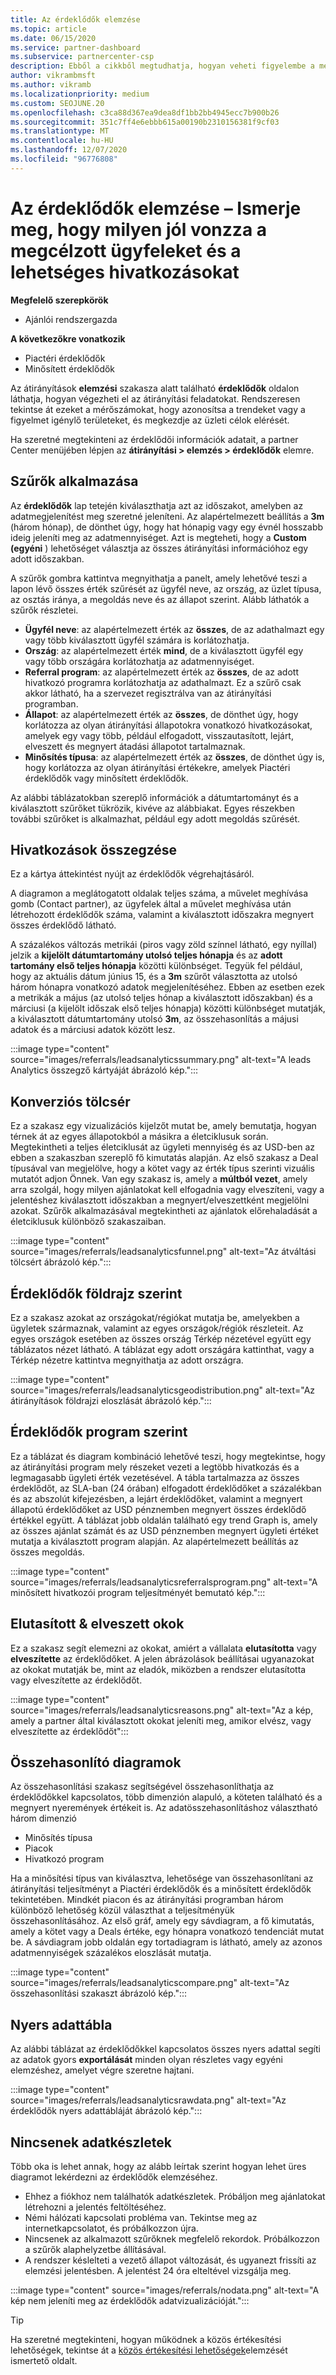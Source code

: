 ```yaml
---
title: Az érdeklődők elemzése
ms.topic: article
ms.date: 06/15/2020
ms.service: partner-dashboard
ms.subservice: partnercenter-csp
description: Ebből a cikkből megtudhatja, hogyan veheti figyelembe a megcélzott ügyfelek figyelmét, és hogyan hozhat létre hivatkozásokat.
author: vikrambmsft
ms.author: vikramb
ms.localizationpriority: medium
ms.custom: SEOJUNE.20
ms.openlocfilehash: c3ca88d367ea9dea8df1bb2bb4945ecc7b900b26
ms.sourcegitcommit: 351c7ff4e6ebbb615a00190b2310156381f9cf03
ms.translationtype: MT
ms.contentlocale: hu-HU
ms.lasthandoff: 12/07/2020
ms.locfileid: "96776808"
---
```

# <a name="analyze-your-leads---see-how-well-you-attract-target-customers-and-potential-referrals"></a>Az érdeklődők elemzése – Ismerje meg, hogy milyen jól vonzza a megcélzott ügyfeleket és a lehetséges hivatkozásokat
<!-- 
https://go.microsoft.com/fwlink/?linkid=849120
-->

**Megfelelő szerepkörök**

- Ajánlói rendszergazda

**A következőkre vonatkozik**

- Piactéri érdeklődők
- Minősített érdeklődők

Az átirányítások **elemzési** szakasza alatt található **érdeklődők** oldalon láthatja, hogyan végezheti el az átirányítási feladatokat. Rendszeresen tekintse át ezeket a mérőszámokat, hogy azonosítsa a trendeket vagy a figyelmet igénylő területeket, és megkezdje az üzleti célok elérését.

Ha szeretné megtekinteni az érdeklődői információk adatait, a partner Center menüjében lépjen az **átirányítási > elemzés > érdeklődők** elemre.

## <a name="apply-filters"></a>Szűrők alkalmazása

Az **érdeklődők** lap tetején kiválaszthatja azt az időszakot, amelyben az adatmegjelenítést meg szeretné jeleníteni. Az alapértelmezett beállítás a **3m** (három hónap), de dönthet úgy, hogy hat hónapig vagy egy évnél hosszabb ideig jeleníti meg az adatmennyiséget. Azt is megteheti, hogy a **Custom (egyéni** ) lehetőséget választja az összes átirányítási információhoz egy adott időszakban.

A szűrők gombra kattintva megnyithatja a panelt, amely lehetővé teszi a lapon lévő összes érték szűrését az ügyfél neve, az ország, az üzlet típusa, az osztás iránya, a megoldás neve és az állapot szerint. Alább láthatók a szűrők részletei.

- **Ügyfél neve**: az alapértelmezett érték az **összes**, de az adathalmazt egy vagy több kiválasztott ügyfél számára is korlátozhatja.
- **Ország**: az alapértelmezett érték **mind**, de a kiválasztott ügyfél egy vagy több országára korlátozhatja az adatmennyiséget.
- **Referral program**: az alapértelmezett érték az **összes**, de az adott hivatkozó programra korlátozhatja az adathalmazt. Ez a szűrő csak akkor látható, ha a szervezet regisztrálva van az átirányítási programban.
- **Állapot**: az alapértelmezett érték az **összes**, de dönthet úgy, hogy korlátozza az olyan átirányítási állapotokra vonatkozó hivatkozásokat, amelyek egy vagy több, például elfogadott, visszautasított, lejárt, elveszett és megnyert átadási állapotot tartalmaznak.
- **Minősítés típusa**: az alapértelmezett érték az **összes**, de dönthet úgy is, hogy korlátozza az olyan átirányítási értékekre, amelyek Piactéri érdeklődők vagy minősített érdeklődők.

Az alábbi táblázatokban szereplő információk a dátumtartományt és a kiválasztott szűrőket tükrözik, kivéve az alábbiakat. Egyes részekben további szűrőket is alkalmazhat, például egy adott megoldás szűrését.

## <a name="referrals-summary"></a>Hivatkozások összegzése

Ez a kártya áttekintést nyújt az érdeklődők végrehajtásáról.

A diagramon a meglátogatott oldalak teljes száma, a művelet meghívása gomb (Contact partner), az ügyfelek által a művelet meghívása után létrehozott érdeklődők száma, valamint a kiválasztott időszakra megnyert összes érdeklődő látható.

A százalékos változás metrikái (piros vagy zöld színnel látható, egy nyíllal) jelzik a **kijelölt dátumtartomány utolsó teljes hónapja** és az **adott tartomány első teljes hónapja** közötti különbséget. Tegyük fel például, hogy az aktuális dátum június 15, és a **3m** szűrőt választotta az utolsó három hónapra vonatkozó adatok megjelenítéséhez. Ebben az esetben ezek a metrikák a május (az utolsó teljes hónap a kiválasztott időszakban) és a márciusi (a kijelölt időszak első teljes hónapja) közötti különbséget mutatják, a kiválasztott dátumtartomány utolsó **3m**, az összehasonlítás a májusi adatok és a márciusi adatok között lesz.

:::image type="content" source="images/referrals/leadsanalyticssummary.png" alt-text="A leads Analytics összegző kártyáját ábrázoló kép.":::

## <a name="conversion-funnel"></a>Konverziós tölcsér

Ez a szakasz egy vizualizációs kijelzőt mutat be, amely bemutatja, hogyan térnek át az egyes állapotokból a másikra a életciklusuk során. Megtekintheti a teljes életciklusát az ügyleti mennyiség és az USD-ben az ebben a szakaszban szereplő fő kimutatás alapján. Az első szakasz a Deal típusával van megjelölve, hogy a kötet vagy az érték típus szerinti vizuális mutatót adjon Önnek. Van egy szakasz is, amely a **múltból vezet**, amely arra szolgál, hogy milyen ajánlatokat kell elfogadnia vagy elveszíteni, vagy a jelentéshez kiválasztott időszakban a megnyert/elveszettként megjelölni azokat. Szűrők alkalmazásával megtekintheti az ajánlatok előrehaladását a életciklusuk különböző szakaszaiban.

:::image type="content" source="images/referrals/leadsanalyticsfunnel.png" alt-text="Az átváltási tölcsért ábrázoló kép.":::

## <a name="leads-by-geography"></a>Érdeklődők földrajz szerint

Ez a szakasz azokat az országokat/régiókat mutatja be, amelyekben a ügyletek származnak, valamint az egyes országok/régiók részleteit. Az egyes országok esetében az összes ország Térkép nézetével együtt egy táblázatos nézet látható. A táblázat egy adott országára kattinthat, vagy a Térkép nézetre kattintva megnyithatja az adott országra.

:::image type="content" source="images/referrals/leadsanalyticsgeodistribution.png" alt-text="Az átirányítások földrajzi eloszlását ábrázoló kép.":::

## <a name="leads-by-program"></a>Érdeklődők program szerint

Ez a táblázat és diagram kombináció lehetővé teszi, hogy megtekintse, hogy az átirányítási program mely részeket vezeti a legtöbb hivatkozás és a legmagasabb ügyleti érték vezetésével.
A tábla tartalmazza az összes érdeklődőt, az SLA-ban (24 órában) elfogadott érdeklődőket a százalékban és az abszolút kifejezésben, a lejárt érdeklődőket, valamint a megnyert állapotú érdeklődőket az USD pénznemben megnyert összes érdeklődő értékkel együtt. A táblázat jobb oldalán található egy trend Graph is, amely az összes ajánlat számát és az USD pénznemben megnyert ügyleti értéket mutatja a kiválasztott program alapján. Az alapértelmezett beállítás az összes megoldás.

:::image type="content" source="images/referrals/leadsanalyticsreferralsprogram.png" alt-text="A minősített hivatkozói program teljesítményét bemutató kép.":::

## <a name="declined--lost-reasons"></a>Elutasított & elveszett okok

Ez a szakasz segít elemezni az okokat, amiért a vállalata **elutasította** vagy **elveszítette** az érdeklődőket. A jelen ábrázolások beállításai ugyanazokat az okokat mutatják be, mint az eladók, miközben a rendszer elutasította vagy elveszítette az érdeklődőt.

:::image type="content" source="images/referrals/leadsanalyticsreasons.png" alt-text="Az a kép, amely a partner által kiválasztott okokat jeleníti meg, amikor elvész, vagy elveszítette az érdeklődőt":::

## <a name="comparison-charts"></a>Összehasonlító diagramok

Az összehasonlítási szakasz segítségével összehasonlíthatja az érdeklődőkkel kapcsolatos, több dimenzión alapuló, a köteten található és a megnyert nyeremények értékeit is.
Az adatösszehasonlításhoz választható három dimenzió

- Minősítés típusa
- Piacok
- Hivatkozó program

Ha a minősítési típus van kiválasztva, lehetősége van összehasonlítani az átirányítási teljesítményt a Piactéri érdeklődők és a minősített érdeklődők tekintetében. Mindkét piacon és az átirányítási programban három különböző lehetőség közül választhat a teljesítményük összehasonlításához. Az első gráf, amely egy sávdiagram, a fő kimutatás, amely a kötet vagy a Deals értéke, egy hónapra vonatkozó tendenciát mutat be. A sávdiagram jobb oldalán egy tortadiagram is látható, amely az azonos adatmennyiségek százalékos eloszlását mutatja.

:::image type="content" source="images/referrals/leadsanalyticscompare.png" alt-text="Az összehasonlítási szakaszt ábrázoló kép.":::

## <a name="raw-data-table"></a>Nyers adattábla

Az alábbi táblázat az érdeklődőkkel kapcsolatos összes nyers adattal segíti az adatok gyors **exportálását** minden olyan részletes vagy egyéni elemzéshez, amelyet végre szeretne hajtani.

:::image type="content" source="images/referrals/leadsanalyticsrawdata.png" alt-text="Az érdeklődők nyers adattábláját ábrázoló kép.":::

## <a name="no-data"></a>Nincsenek adatkészletek

Több oka is lehet annak, hogy az alább leírtak szerint hogyan lehet üres diagramot lekérdezni az érdeklődők elemzéséhez.

- Ehhez a fiókhoz nem találhatók adatkészletek. Próbáljon meg ajánlatokat létrehozni a jelentés feltöltéséhez.
- Némi hálózati kapcsolati probléma van. Tekintse meg az internetkapcsolatot, és próbálkozzon újra.
- Nincsenek az alkalmazott szűrőknek megfelelő rekordok. Próbálkozzon a szűrők alaphelyzetbe állításával.
- A rendszer késlelteti a vezető állapot változását, és ugyanezt frissíti az elemzési jelentésben. A jelentést 24 óra elteltével vizsgálja meg.

:::image type="content" source="images/referrals/nodata.png" alt-text="A kép nem jeleníti meg az érdeklődők adatvizualizációját.":::

> [!TIP]
> Ha szeretné megtekinteni, hogyan működnek a közös értékesítési lehetőségek, tekintse át a [közös értékesítési lehetőségek](referral-insights.md)elemzését ismertető oldalt.
